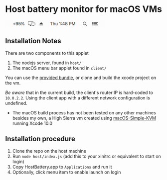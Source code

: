 # Host battery monitor for macOS VMs

![screenshot](screenshot.png)

## Installation Notes

There are two components to this applet

1. The nodejs server, found in `host/`
2. The macOS menu bar applet found in `client/`

You can use the [provided bundle](https://github.com/jechasteen/HostBattery/releases), or clone and build the xcode project on the vm.

*Be aware* that in the current build, the client's router IP is hard-coded to `10.0.2.2`.
Using the client app with a different network configuration is undefined.

- The macOS build process has not been tested on any other machines besides my own, a High Sierra vm created using [macOS-Simple-KVM](https://github.com/foxlet/macOS-Simple-KVM) running Xcode 10.0

## Installation procedure

1. Clone the repo on the host machine
2. Run `node host/index.js` (add this to your xinitrc or equivalent to start on login)
3. Copy HostBattery.app to `Applications` and run it
4. Optionally, click menu item to enable launch on login
